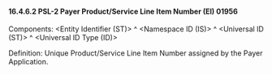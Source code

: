 #### 16.4.6.2 PSL-2 Payer Product/Service Line Item Number (EI) 01956

Components: &lt;Entity Identifier (ST)> ^ &lt;Namespace ID (IS)> ^ &lt;Universal ID (ST)> ^ &lt;Universal ID Type (ID)>

Definition: Unique Product/Service Line Item Number assigned by the Payer Application.
